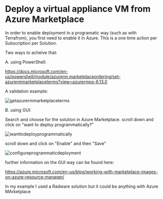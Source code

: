 # Deploy a virtual appliance VM from Azure Marketplace

In order to enable deployment in a programatic way (such as with Terrafrom), you first need to enable it in Azure. This is a one time action per Subscription per Solution.

Two ways to acheive that:

A. using PowerShell:

https://docs.microsoft.com/en-us/powershell/module/azurerm.marketplaceordering/set-azurermmarketplaceterms?view=azurermps-6.13.0

A validation example:

![getazurermmarketplaceterms](https://user-images.githubusercontent.com/18166141/50479182-ecfdf700-09dd-11e9-9afa-d47f0a77fcb9.JPG)


B. using GUI:

Search and choose for the solution in Azure Marketplace. scroll down and click on "want to deploy programmatically?"

![wanttodeployprogrammatically](https://user-images.githubusercontent.com/18166141/50479221-25053a00-09de-11e9-82cf-c779acaa272a.jpg)

scroll down and click on "Enable" and then "Save"

![configureprogrammaticdeployment](https://user-images.githubusercontent.com/18166141/50479242-377f7380-09de-11e9-94b3-3e07492533bd.JPG)

further information on the GUI way can be found here:

https://azure.microsoft.com/en-us/blog/working-with-marketplace-images-on-azure-resource-manager/

In my example I used a Radware solution but it could be anything with Azure MArketplace
